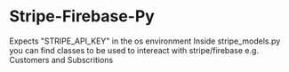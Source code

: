 # Stripe-Firebase-Py

Expects "STRIPE_API_KEY" in the os environment
Inside stripe_models.py you can find classes to be used to intereact with stripe/firebase e.g. Customers and Subscritions
